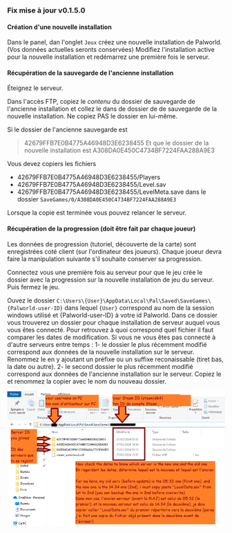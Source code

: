
### Fix mise à jour v0.1.5.0

#### Création d'une nouvelle installation

Dans le panel, dan l'onglet `Jeux` créez une nouvelle installation de Palworld. (Vos données actuelles seronts conservées)
Modifiez l'installation active pour la nouvelle installation et redémarrez une première fois le serveur.

#### Récupération de la sauvegarde de l'ancienne installation

Éteignez le serveur. 

Dans l'accès FTP, copiez le _contenu_ du dossier de sauvegarde de l'ancienne installation et collez le dans de dossier de de sauvegarde de la nouvelle installation.
Ne copiez PAS le dossier en lui-même.

Si le dossier de l'ancienne sauvegarde est
> 42679FFB7E0B4775A46948D3E6238455
Et que le dossier de la nouvelle installation est
> A308DA0E450C4734BF7224FAA288A9E3

Vous devez copiers les fichiers 
 - 42679FFB7E0B4775A46948D3E6238455/Players
 - 42679FFB7E0B4775A46948D3E6238455/Level.sav
 - 42679FFB7E0B4775A46948D3E6238455/LevelMeta.save
dans le dossier `SaveGames/0/A308DA0E450C4734BF7224FAA288A9E3`

Lorsque la copie est terminée vous pouvez relancer le serveur.

#### Récupération de la progression (doit être fait par chaque joueur)

Les données de progression (tutoriel, découverte de la carte) sont enregistrées coté client (sur l'ordinateur des joueurs). Chaque joueur devra faire la manipulation suivante s'il souhaite conserver sa progression.

Connectez vous une première fois au serveur pour que le jeu crée le dossier avec la progression sur la nouvelle installation de jeu du serveur. Puis fermez le jeu.

Ouvez le dossier `C:\Users\{User}\AppData\Local\Pal\Saved\SaveGames\{Palworld-user-ID}` dans lequel `{User}` correspond au nom de la session windows utilisé et {Palworld-user-ID} à votre id Palworld.
Dans ce dossier vous trouverez un dossier pour chaque installation de serveur auquel vous vous êtes connecté.
Pour retrouvez à quoi correspond quel fichier il faut comparer les dates de modification.
Si vous ne vous êtes pas connecté à d'autre serveurs entre temps :
1- le dossier le plus récemment modifié correspond aux données de la nouvelle installation sur le serveur. Renommez le en y ajoutant un préfixe ou un suffixe reconaissable (tiret bas, la date ou autre).
2- le second dossier le plus récemment modifié correspond aux données de l'ancienne installation sur le serveur. Copiez le et renommez la copier avec le nom du nouveau dossier.

![Manipulation coté client expliquée en image](../img/Update_0.1.5.0_clientside.png?raw=true)
